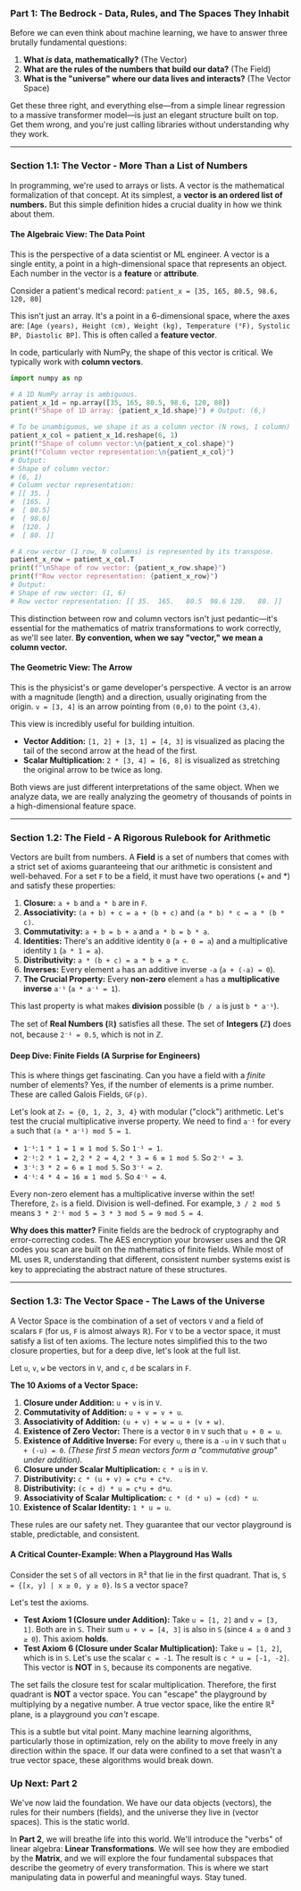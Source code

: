 ### **Part 1: The Bedrock - Data, Rules, and The Spaces They Inhabit**

Before we can even think about machine learning, we have to answer three brutally fundamental questions:

1.  **What *is* data, mathematically?** (The Vector)
2.  **What are the rules of the numbers that build our data?** (The Field)
3.  **What is the "universe" where our data lives and interacts?** (The Vector Space)

Get these three right, and everything else—from a simple linear regression to a massive transformer model—is just an elegant structure built on top. Get them wrong, and you're just calling libraries without understanding why they work.

---

### **Section 1.1: The Vector - More Than a List of Numbers**

In programming, we're used to arrays or lists. A vector is the mathematical formalization of that concept. At its simplest, a **vector is an ordered list of numbers.** But this simple definition hides a crucial duality in how we think about them.

#### **The Algebraic View: The Data Point**

This is the perspective of a data scientist or ML engineer. A vector is a single entity, a point in a high-dimensional space that represents an object. Each number in the vector is a **feature** or **attribute**.

Consider a patient's medical record:
`patient_x = [35, 165, 80.5, 98.6, 120, 80]`

This isn't just an array. It's a point in a 6-dimensional space, where the axes are: `[Age (years), Height (cm), Weight (kg), Temperature (°F), Systolic BP, Diastolic BP]`. This is often called a **feature vector**.

In code, particularly with NumPy, the shape of this vector is critical. We typically work with **column vectors**.

```python
import numpy as np

# A 1D NumPy array is ambiguous.
patient_x_1d = np.array([35, 165, 80.5, 98.6, 120, 80])
print(f"Shape of 1D array: {patient_x_1d.shape}") # Output: (6,)

# To be unambiguous, we shape it as a column vector (N rows, 1 column)
patient_x_col = patient_x_1d.reshape(6, 1)
print(f"Shape of column vector:\n{patient_x_col.shape}")
print(f"Column vector representation:\n{patient_x_col}")
# Output:
# Shape of column vector:
# (6, 1)
# Column vector representation:
# [[ 35. ]
#  [165. ]
#  [ 80.5]
#  [ 98.6]
#  [120. ]
#  [ 80. ]]

# A row vector (1 row, N columns) is represented by its transpose.
patient_x_row = patient_x_col.T
print(f"\nShape of row vector: {patient_x_row.shape}")
print(f"Row vector representation: {patient_x_row}")
# Output:
# Shape of row vector: (1, 6)
# Row vector representation: [[ 35.  165.   80.5  98.6 120.   80. ]]
```
This distinction between row and column vectors isn't just pedantic—it's essential for the mathematics of matrix transformations to work correctly, as we'll see later. **By convention, when we say "vector," we mean a column vector.**

#### **The Geometric View: The Arrow**

This is the physicist's or game developer's perspective. A vector is an arrow with a magnitude (length) and a direction, usually originating from the origin. `v = [3, 4]` is an arrow pointing from `(0,0)` to the point `(3,4)`.

This view is incredibly useful for building intuition.
*   **Vector Addition:** `[1, 2] + [3, 1] = [4, 3]` is visualized as placing the tail of the second arrow at the head of the first.
*   **Scalar Multiplication:** `2 * [3, 4] = [6, 8]` is visualized as stretching the original arrow to be twice as long.

Both views are just different interpretations of the same object. When we analyze data, we are really analyzing the geometry of thousands of points in a high-dimensional feature space.

---

### **Section 1.2: The Field - A Rigorous Rulebook for Arithmetic**

Vectors are built from numbers. A **Field** is a set of numbers that comes with a strict set of axioms guaranteeing that our arithmetic is consistent and well-behaved. For a set `F` to be a field, it must have two operations (+ and *) and satisfy these properties:

1.  **Closure:** `a + b` and `a * b` are in `F`.
2.  **Associativity:** `(a + b) + c = a + (b + c)` and `(a * b) * c = a * (b * c)`.
3.  **Commutativity:** `a + b = b + a` and `a * b = b * a`.
4.  **Identities:** There's an additive identity `0` (`a + 0 = a`) and a multiplicative identity `1` (`a * 1 = a`).
5.  **Distributivity:** `a * (b + c) = a * b + a * c`.
6.  **Inverses:** Every element `a` has an additive inverse `-a` (`a + (-a) = 0`).
7.  **The Crucial Property:** Every **non-zero** element `a` has a **multiplicative inverse** `a⁻¹` (`a * a⁻¹ = 1`).

This last property is what makes **division** possible (`b / a` is just `b * a⁻¹`).

The set of **Real Numbers (ℝ)** satisfies all these. The set of **Integers (ℤ)** does not, because `2⁻¹ = 0.5`, which is not in ℤ.

#### **Deep Dive: Finite Fields (A Surprise for Engineers)**

This is where things get fascinating. Can you have a field with a *finite* number of elements? Yes, if the number of elements is a prime number. These are called Galois Fields, `GF(p)`.

Let's look at `Z₅ = {0, 1, 2, 3, 4}` with modular ("clock") arithmetic. Let's test the crucial multiplicative inverse property. We need to find `a⁻¹` for every `a` such that `(a * a⁻¹) mod 5 = 1`.

*   `1⁻¹`: `1 * 1 = 1 ≡ 1 mod 5`. So `1⁻¹ = 1`.
*   `2⁻¹`: `2 * 1 = 2`, `2 * 2 = 4`, `2 * 3 = 6 ≡ 1 mod 5`. So `2⁻¹ = 3`.
*   `3⁻¹`: `3 * 2 = 6 ≡ 1 mod 5`. So `3⁻¹ = 2`.
*   `4⁻¹`: `4 * 4 = 16 ≡ 1 mod 5`. So `4⁻¹ = 4`.

Every non-zero element has a multiplicative inverse within the set! Therefore, `Z₅` is a field. Division is well-defined. For example, `3 / 2 mod 5` means `3 * 2⁻¹ mod 5 = 3 * 3 mod 5 = 9 mod 5 = 4`.

**Why does this matter?** Finite fields are the bedrock of cryptography and error-correcting codes. The AES encryption your browser uses and the QR codes you scan are built on the mathematics of finite fields. While most of ML uses ℝ, understanding that different, consistent number systems exist is key to appreciating the abstract nature of these structures.

---

### **Section 1.3: The Vector Space - The Laws of the Universe**

A Vector Space is the combination of a set of vectors `V` and a field of scalars `F` (for us, `F` is almost always ℝ). For `V` to be a vector space, it must satisfy a list of ten axioms. The lecture notes simplified this to the two closure properties, but for a deep dive, let's look at the full list.

Let `u`, `v`, `w` be vectors in `V`, and `c`, `d` be scalars in `F`.

**The 10 Axioms of a Vector Space:**
1.  **Closure under Addition:** `u + v` is in `V`.
2.  **Commutativity of Addition:** `u + v = v + u`.
3.  **Associativity of Addition:** `(u + v) + w = u + (v + w)`.
4.  **Existence of Zero Vector:** There is a vector `0` in `V` such that `u + 0 = u`.
5.  **Existence of Additive Inverse:** For every `u`, there is a `-u` in `V` such that `u + (-u) = 0`.
    *(These first 5 mean vectors form a "commutative group" under addition).*
6.  **Closure under Scalar Multiplication:** `c * u` is in `V`.
7.  **Distributivity:** `c * (u + v) = c*u + c*v`.
8.  **Distributivity:** `(c + d) * u = c*u + d*u`.
9.  **Associativity of Scalar Multiplication:** `c * (d * u) = (cd) * u`.
10. **Existence of Scalar Identity:** `1 * u = u`.

These rules are our safety net. They guarantee that our vector playground is stable, predictable, and consistent.

#### **A Critical Counter-Example: When a Playground Has Walls**

Consider the set `S` of all vectors in ℝ² that lie in the first quadrant. That is, `S = {[x, y] | x ≥ 0, y ≥ 0}`. Is `S` a vector space?

Let's test the axioms.
*   **Test Axiom 1 (Closure under Addition):** Take `u = [1, 2]` and `v = [3, 1]`. Both are in `S`. Their sum `u + v = [4, 3]` is also in `S` (since `4 ≥ 0` and `3 ≥ 0`). This axiom **holds**.
*   **Test Axiom 6 (Closure under Scalar Multiplication):** Take `u = [1, 2]`, which is in `S`. Let's use the scalar `c = -1`. The result is `c * u = [-1, -2]`. This vector is **NOT** in `S`, because its components are negative.

The set fails the closure test for scalar multiplication. Therefore, the first quadrant is **NOT** a vector space. You can "escape" the playground by multiplying by a negative number. A true vector space, like the entire ℝ² plane, is a playground you *can't* escape.

This is a subtle but vital point. Many machine learning algorithms, particularly those in optimization, rely on the ability to move freely in any direction within the space. If our data were confined to a set that wasn't a true vector space, these algorithms would break down.

### **Up Next: Part 2**

We've now laid the foundation. We have our data objects (vectors), the rules for their numbers (fields), and the universe they live in (vector spaces). This is the static world.

In **Part 2**, we will breathe life into this world. We'll introduce the "verbs" of linear algebra: **Linear Transformations**. We will see how they are embodied by the **Matrix**, and we will explore the four fundamental subspaces that describe the geometry of every transformation. This is where we start manipulating data in powerful and meaningful ways. Stay tuned.
